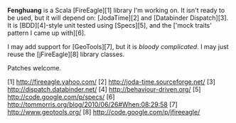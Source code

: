 **Fenghuang** is a Scala [FireEagle][1] library I'm working on. It isn't ready
to be used, but it will depend on: [JodaTime][2] and [Databinder Dispatch][3].
It is [BDD][4]-style unit tested using [Specs][5], and the
['mock traits' pattern I came up with][6].

I may add support for [GeoTools][7], but it is *bloody complicated*. I may just
reuse the [jFireEagle][8] library classes.

Patches welcome.

[1] http://fireeagle.yahoo.com/
[2] http://joda-time.sourceforge.net/
[3] http://dispatch.databinder.net/
[4] http://behaviour-driven.org/
[5] http://code.google.com/p/specs/
[6] http://tommorris.org/blog/2010/06/26#When:08:29:58
[7] http://www.geotools.org/
[8] http://code.google.com/p/jfireeagle/
